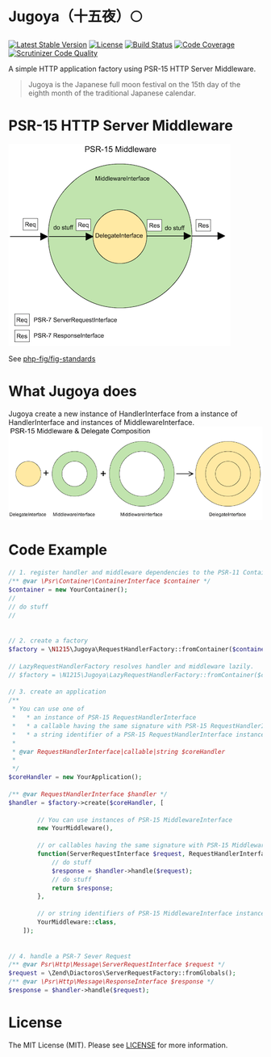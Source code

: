 # Jugoya（十五夜）🌕

[![Latest Stable Version](https://poser.pugx.org/n1215/jugoya/v/stable)](https://packagist.org/packages/n1215/jugoya)
[![License](https://poser.pugx.org/n1215/jugoya/license)](https://packagist.org/packages/n1215/jugoya)
[![Build Status](https://scrutinizer-ci.com/g/n1215/jugoya/badges/build.png?b=master)](https://scrutinizer-ci.com/g/n1215/jugoya/build-status/master)
[![Code Coverage](https://scrutinizer-ci.com/g/n1215/jugoya/badges/coverage.png?b=master)](https://scrutinizer-ci.com/g/n1215/jugoya/?branch=master)
[![Scrutinizer Code Quality](https://scrutinizer-ci.com/g/n1215/jugoya/badges/quality-score.png?b=master)](https://scrutinizer-ci.com/g/n1215/jugoya/?branch=master)

A simple HTTP application factory using PSR-15 HTTP Server Middleware.

> Jugoya is the Japanese full moon festival on the 15th day of the eighth month of the traditional Japanese calendar.

# PSR-15 HTTP Server Middleware

![psr15_middleware](doc/psr15_middleware.png)

See [php-fig/fig-standards](https://github.com/php-fig/fig-standards/blob/master/proposed/http-middleware/middleware.md)


# What Jugoya does
Jugoya create a new instance of HandlerInterface from a instance of HandlerInterface and instances of MiddlewareInterface.
![composition](doc/composition.png)


# Code Example

```php
// 1. register handler and middleware dependencies to the PSR-11 Container
/** @var \Psr\Container\ContainerInterface $container */
$container = new YourContainer();
//
// do stuff
//


// 2. create a factory
$factory = \N1215\Jugoya\RequestHandlerFactory::fromContainer($container);

// LazyRequestHandlerFactory resolves handler and middleware lazily.
// $factory = \N1215\Jugoya\LazyRequestHandlerFactory::fromContainer($container);

// 3. create an application
/**
 * You can use one of
 *   * an instance of PSR-15 RequestHandlerInterface
 *   * a callable having the same signature with PSR-15 RequestHandlerInterface
 *   * a string identifier of a PSR-15 RequestHandlerInterface instance in the PSR-11 Container
 *
 * @var RequestHandlerInterface|callable|string $coreHandler
 *
 */
$coreHandler = new YourApplication();

/** @var RequestHandlerInterface $handler */
$handler = $factory->create($coreHandler, [

        // You can use instances of PSR-15 MiddlewareInterface
        new YourMiddleware(),

        // or callables having the same signature with PSR-15 MiddlewareInterface
        function(ServerRequestInterface $request, RequestHandlerInterface $handler) {
            // do stuff
            $response = $handler->handle($request);
            // do stuff
            return $response;
        },

        // or string identifiers of PSR-15 MiddlewareInterface instances in the PSR-11 Container
        YourMiddleware::class,
    ]);


// 4. handle a PSR-7 Sever Request
/** @var Psr\Http\Message\ServerRequestInterface $request */
$request = \Zend\Diactoros\ServerRequestFactory::fromGlobals();
/** @var \Psr\Http\Message\ResponseInterface $response */
$response = $handler->handle($request);
```

# License

The MIT License (MIT). Please see [LICENSE](LICENSE) for more information.
